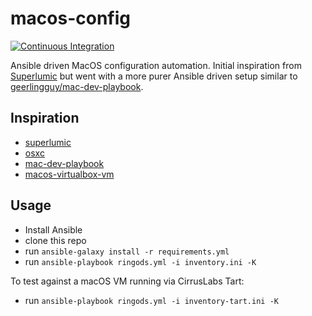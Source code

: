 # macos-config

[![Continuous Integration](https://github.com/ringods/macos-config/actions/workflows/ci.yml/badge.svg)](https://github.com/ringods/macos-config/actions/workflows/ci.yml)

Ansible driven MacOS configuration automation. Initial inspiration from [Superlumic](https://github.com/superlumic)
but went with a more purer Ansible driven setup similar to [geerlingguy/mac-dev-playbook](https://github.com/geerlingguy/mac-dev-playbook).

## Inspiration

* [superlumic](https://github.com/superlumic/superlumic-config)
* [osxc](https://github.com/osxc/starter)
* [mac-dev-playbook](https://github.com/geerlingguy/mac-dev-playbook)
* [macos-virtualbox-vm](https://github.com/geerlingguy/macos-virtualbox-vm)

## Usage

- Install Ansible
- clone this repo
- run `ansible-galaxy install -r requirements.yml`
- run `ansible-playbook ringods.yml -i inventory.ini -K`

To test against a macOS VM running via CirrusLabs Tart:

- run `ansible-playbook ringods.yml -i inventory-tart.ini -K`
